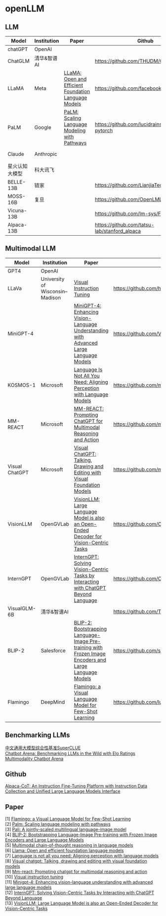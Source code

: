 # openLLM

## LLM
| Model | Institution | Paper | Github | Demo | 
| --- | --- | --- | --- |  --- |
| chatGPT | OpenAI |  |  |  |
| ChatGLM | 清华&智谱AI |  | https://github.com/THUDM/ChatGLM-6B | https://chatglm.cn/ |
| LLaMA | Meta | [LLaMA: Open and Efficient Foundation Language Models](https://arxiv.org/abs/2302.13971v1) | https://github.com/facebookresearch/llama |  |
| PaLM | Google | [PaLM: Scaling Language Modeling with Pathways](https://arxiv.org/abs/2204.02311) | https://github.com/lucidrains/PaLM-pytorch |  |  
| Claude | Anthropic |  |  | https://www.anthropic.com/index/introducing-claude |
| 星火认知大模型 | 科大讯飞 |  |  | https://xinghuo.xfyun.cn/ |
| BELLE-13B | 链家 |  | https://github.com/LianjiaTech/BELLE |  |
| MOSS-16B | 复旦 |  | https://github.com/OpenLMLab/MOSS |  |
| Vicuna-13B |  |  | https://github.com/lm-sys/FastChat | https://chat.lmsys.org/ |
| Alpaca-13B |  |  | https://github.com/tatsu-lab/stanford_alpaca | https://alpaca-ai.ngrok.io/ |


## Multimodal LLM
| Model | Institution | Paper | Github | Demo | 
| --- | --- | --- | --- |  --- |
| GPT4 | OpenAI |  |  |  |
| LLaVa | University of Wisconsin–Madison | [Visual Instruction Tuning](https://arxiv.org/abs/2304.08485) | https://github.com/haotian-liu/LLaVA | https://llava.hliu.cc/ |
| MiniGPT-4 |  | [MiniGPT-4: Enhancing Vision-Language Understanding with Advanced Large Language Models](https://arxiv.org/abs/2304.10592) | https://github.com/Vision-CAIR/MiniGPT-4 | https://huggingface.co/spaces/Vision-CAIR/minigpt4 |
| KOSMOS-1 | Microsoft | [Language Is Not All You Need: Aligning Perception with Language Models](https://arxiv.org/abs/2302.14045) | https://github.com/microsoft/unilm |  |
| MM-REACT | Microsoft | [MM-REACT: Prompting ChatGPT for Multimodal Reasoning and Action](https://arxiv.org/abs/2303.11381) | https://github.com/microsoft/MM-REACT | https://huggingface.co/spaces/microsoft-cognitive-service/mm-react |
| Visual ChatGPT | Microsoft | [Visual ChatGPT: Talking, Drawing and Editing with Visual Foundation Models](https://arxiv.org/abs/2303.04671) | https://github.com/microsoft/visual-chatgpt |  |
| VisionLLM | OpenGVLab | [VisionLLM: Large Language Model is also an Open-Ended Decoder for Vision-Centric Tasks](https://arxiv.org/abs/2305.11175) | https://github.com/OpenGVLab/VisionLLM |  |
| InternGPT  | OpenGVLab | [InternGPT: Solving Vision-Centric Tasks by Interacting with ChatGPT Beyond Language](https://arxiv.org/abs/2305.05662) | https://github.com/OpenGVLab/InternGPT | https://igpt.opengvlab.com/ |
| VisualGLM-6B | 清华&智谱AI |  | https://github.com/THUDM/VisualGLM-6B | https://huggingface.co/spaces/lykeven/visualglm-6b |
| BLIP-2 | Salesforce | [BLIP-2: Bootstrapping Language-Image Pre-training with Frozen Image Encoders and Large Language Models](https://arxiv.org/abs/2301.12597) | https://github.com/salesforce/LAVIS/tree/main/projects/blip2 |  |
| Flamingo | DeepMind | [Flamingo: a Visual Language Model for Few-Shot Learning](https://arxiv.org/abs/2204.14198) | https://github.com/lucidrains/flamingo-pytorch |  |

## Benchmarking LLMs
[中文通用大模型综合性基准SuperCLUE](https://github.com/CLUEbenchmark/SuperCLUE) \
[Chatbot Arena: Benchmarking LLMs in the Wild with Elo Ratings](https://lmsys.org/blog/2023-05-03-arena/)
[Multimodality Chatbot Arena](http://vlarena.opengvlab.com/)

## Github
[Alpaca-CoT: An Instruction Fine-Tuning Platform with Instruction Data Collection and Unified Large Language Models Interface](https://github.com/PhoebusSi/Alpaca-CoT)

## Paper
[1] [Flamingo: a Visual Language Model for Few-Shot Learning](https://arxiv.org/abs/2204.14198) \
[2] [Palm: Scaling language modeling with pathways](https://arxiv.org/abs/2204.02311) \
[3] [Pali: A jointly-scaled multilingual language-image model](https://arxiv.org/pdf/2209.06794.pdf) \
[4] [BLIP-2: Bootstrapping Language-Image Pre-training with Frozen Image Encoders and Large Language Models](https://arxiv.org/abs/2301.12597) \
[5] [Multimodal chain-of-thought reasoning in language models](https://arxiv.org/pdf/2302.00923.pdf) \
[6] [Llama: Open and efficient foundation language models](https://arxiv.org/abs/2302.13971v1) \
[7] [Language is not all you need: Aligning perception with language models](https://arxiv.org/abs/2302.14045) \
[8] [Visual chatgpt: Talking, drawing and editing with visual foundation models](https://arxiv.org/abs/2303.04671) \
[9] [Mm-react: Prompting chatgpt for multimodal reasoning and action](https://arxiv.org/abs/2303.11381) \
[10] [Visual instruction tuning](https://arxiv.org/abs/2304.08485) \
[11] [Minigpt-4: Enhancing vision-language understanding with advanced large language models](https://arxiv.org/abs/2304.10592) \
[12] [InternGPT: Solving Vision-Centric Tasks by Interacting with ChatGPT Beyond Language](https://arxiv.org/abs/2305.05662) \
[13] [VisionLLM: Large Language Model is also an Open-Ended Decoder for Vision-Centric Tasks](https://arxiv.org/abs/2305.11175)


